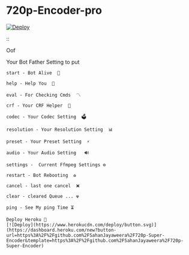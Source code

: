 # 720p-Encoder-pro
[![Deploy](https://www.herokucdn.com/deploy/button.svg)](https://heroku.com/deploy)

::

Oof 

Your Bot Father Setting to put

```
start - Bot Alive  🚀

help - Help You  📜

eval - For Checking Cmds  〽️ 

crf - Your CRF Helper  👾

codec - Your Codec Setting  🗳

resolution - Your Resolution Setting  📊

preset - Your Preset Setting  ⚡️

audio - Your Audio Setting   🔊

settings -  Current Ffmpeg Settings ⚙

restart - Bot Rebooting  ♻️

cancel - last one cancel  ❌

clear - cleared Queue ... ☢

ping - See My ping Time ⏳

Deploy Heroku 👀
[![Deploy](https://www.herokucdn.com/deploy/button.svg)](https://dashboard.heroku.com/new?button-url=https%3A%2F%2Fgithub.com%2FSahanJayaweera%2F720p-Super-Encoder&template=https%3A%2F%2Fgithub.com%2FSahanJayaweera%2F720p-Super-Encoder)
